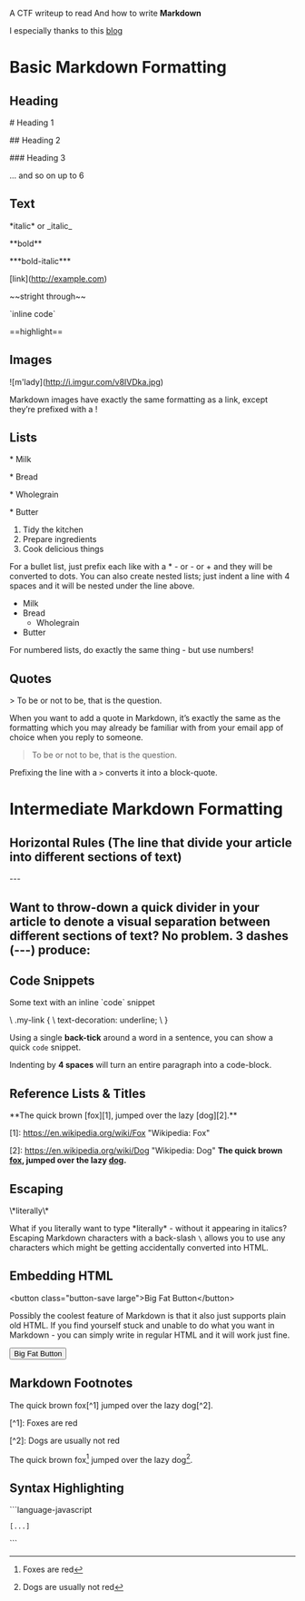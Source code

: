 A CTF writeup to read And how to write **Markdown**

I especially thanks to this [blog](https://blog.ghost.org/markdown "https://blog.ghost.org/markdown")

# Basic Markdown Formatting
## Heading
\# Heading 1

\#\# Heading 2

\#\#\# Heading 3

... and so on up to 6
 
## Text
\*italic\* or \_italic\_

\*\*bold\*\* 

\*\*\*bold-italic\*\*\*

\[link\](http://example.com)

\~~stright through\~~

\`inline code\`

==highlight==

## Images
\!\[m'lady](http://i.imgur.com/v8IVDka.jpg)

Markdown images have exactly the same formatting as a link, except they’re prefixed with a !
 
## Lists

\* Milk

\* Bread

\* Wholegrain

\* Butter

1. Tidy the kitchen
2. Prepare ingredients
3. Cook delicious things  

For a bullet list, just prefix each like with a * - or - or + and they will be converted to dots. You can also create nested lists; just indent a line with 4 spaces and it will be nested under the line above.

* Milk
* Bread
    * Wholegrain
* Butter

For numbered lists, do exactly the same thing - but use numbers!

## Quotes

\> To be or not to be, that is the question.

When you want to add a quote in Markdown, it’s exactly the same as the formatting which you may already be familiar with from your email app of choice when you reply to someone.

> To be or not to be, that is the question.

Prefixing the line with a `>` converts it into a block-quote.

# Intermediate Markdown Formatting
## Horizontal Rules (The line that divide your article into different sections of text)
\-\-\-

Want to throw-down a quick divider in your article to denote a visual separation between different sections of text? No problem. 3 dashes (\-\-\-) produce:
---

## Code Snippets
Some text with an inline \`code\` snippet  

\    .my-link {
\        text-decoration: underline;
\    }

Using a single **back-tick** around a word in a sentence, you can show a quick `code` snippet.

Indenting by **4 spaces** will turn an entire paragraph into a code-block.
## Reference Lists & Titles

\*\*The quick brown \[fox\]\[1\], jumped over the lazy \[dog\]\[2\].\*\*

\[1\]: https://en.wikipedia.org/wiki/Fox "Wikipedia: Fox"

\[2\]: https://en.wikipedia.org/wiki/Dog "Wikipedia: Dog"
**The quick brown [fox][1], jumped over the lazy [dog][2].**

[1]: https://en.wikipedia.org/wiki/Fox "Wikipedia: Fox"
[2]: https://en.wikipedia.org/wiki/Dog "Wikipedia: Dog"

## Escaping
\\\*literally\\\*

What if you literally want to type \*literally\* - without it appearing in italics? Escaping Markdown characters with a back-slash `\` allows you to use any characters which might be getting accidentally converted into HTML.

## Embedding HTML
\<button class="button-save large">Big Fat Button\</button>

Possibly the coolest feature of Markdown is that it also just supports plain old HTML. If you find yourself stuck and unable to do what you want in Markdown - you can simply write in regular HTML and it will work just fine.

<button class="button-save large">Big Fat Button</button>  

## Markdown Footnotes
The quick brown fox\[^1\] jumped over the lazy dog\[^2\].

\[^1\]: Foxes are red

\[^2\]: Dogs are usually not red

The quick brown fox[^1] jumped over the lazy dog[^2].

[^1]: Foxes are red
[^2]: Dogs are usually not red

## Syntax Highlighting

\`\`\`language-javascript

    [...]
    
\`\`\`


